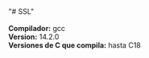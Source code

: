 "# SSL"<br />   
**Compilador:** gcc   
**Version:** 14.2.0   
**Versiones de C que compila:** hasta C18   


